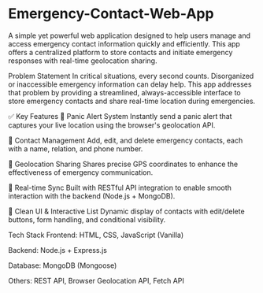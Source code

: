 # Emergency-Contact-Web-App

A simple yet powerful web application designed to help users manage and access emergency contact information quickly and efficiently. This app offers a centralized platform to store contacts and initiate emergency responses with real-time geolocation sharing.

Problem Statement
In critical situations, every second counts. Disorganized or inaccessible emergency information can delay help. This app addresses that problem by providing a streamlined, always-accessible interface to store emergency contacts and share real-time location during emergencies.

✅ Key Features
📍 Panic Alert System
Instantly send a panic alert that captures your live location using the browser's geolocation API.

👥 Contact Management
Add, edit, and delete emergency contacts, each with a name, relation, and phone number.

🧭 Geolocation Sharing
Shares precise GPS coordinates to enhance the effectiveness of emergency communication.

🔄 Real-time Sync
Built with RESTful API integration to enable smooth interaction with the backend (Node.js + MongoDB).

🧱 Clean UI & Interactive List
Dynamic display of contacts with edit/delete buttons, form handling, and conditional visibility.

Tech Stack
Frontend: HTML, CSS, JavaScript (Vanilla)

Backend: Node.js + Express.js

Database: MongoDB (Mongoose)

Others: REST API, Browser Geolocation API, Fetch API
